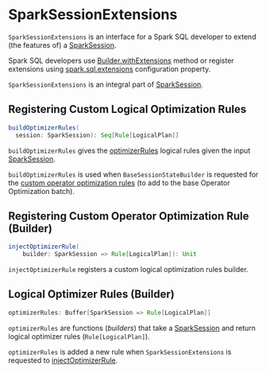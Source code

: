 # SparkSessionExtensions

`SparkSessionExtensions` is an interface for a Spark SQL developer to extend (the features of) a [SparkSession](SparkSession.md).

Spark SQL developers use [Builder.withExtensions](SparkSession-Builder.md#withExtensions) method or register extensions using [spark.sql.extensions](spark-sql-StaticSQLConf.md#spark.sql.extensions) configuration property.

`SparkSessionExtensions` is an integral part of [SparkSession](SparkSession.md#extensions).

## <span id="buildOptimizerRules"> Registering Custom Logical Optimization Rules

```scala
buildOptimizerRules(
  session: SparkSession): Seq[Rule[LogicalPlan]]
```

`buildOptimizerRules` gives the [optimizerRules](#optimizerRules) logical rules given the input [SparkSession](SparkSession.md).

`buildOptimizerRules` is used when `BaseSessionStateBuilder` is requested for the [custom operator optimization rules](BaseSessionStateBuilder.md#customOperatorOptimizationRules) (to add to the base Operator Optimization batch).

## <span id="injectOptimizerRule"> Registering Custom Operator Optimization Rule (Builder)

```scala
injectOptimizerRule(
    builder: SparkSession => Rule[LogicalPlan]): Unit
```

`injectOptimizerRule` registers a custom logical optimization rules builder.

## <span id="optimizerRules"> Logical Optimizer Rules (Builder)

```scala
optimizerRules: Buffer[SparkSession => Rule[LogicalPlan]]
```

`optimizerRules` are functions (_builders_) that take a [SparkSession](SparkSession.md) and return logical optimizer rules (`Rule[LogicalPlan]`).

`optimizerRules` is added a new rule when `SparkSessionExtensions` is requested to [injectOptimizerRule](#injectOptimizerRule).
